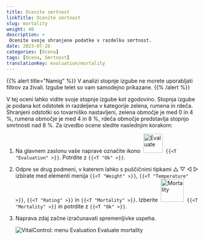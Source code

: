 ```yaml
---
title: Ocenite smrtnost
linkTitle: Ocenite smrtnost
slug: mortality
weight: 40
description: >
 Ocenite svoje shranjene podatke v razdelku smrtnost.
date: 2023-07-26
categories: [Ocena]
tags: [Ocena, Smrtnost]
translationKey: evaluation/mortality
---
```

{{% alert title="Namig" %}}
V analizi stopnje izgube ne morete uporabljati filtrov za živali. Izgube telet so vam samodejno prikazane.
{{% /alert %}}

V tej oceni lahko vidite svoje stopnje izgube kot zgodovino. Stopnja izgube je podana kot odstotek in razdeljena v kategorije zelena, rumena in rdeča. Shranjeni odstotki so tovarniško nastavljeni, zelena območje je med 0 in 4 %, rumena območje je med 4 in 8 %, rdeča območje predstavlja stopnjo smrtnosti nad 8 %.
Za izvedbo ocene sledite naslednjim korakom:

1. Na glavnem zaslonu vaše naprave označite ikono &nbsp;<img src="/icons/main/evaluation.svg" width="50" align="bottom" alt="Evaluate" />&nbsp; `{{<T "Evaluation" >}}`. Potrdite z `{{<T "Ok" >}}`.

2. Odpre se drug podmeni, v katerem lahko s puščičnimi tipkami △ ▽ ◁ ▷ izbirate med elementi menija `{{<T "Weight" >}}`, `{{<T "Temperature" >}}`, `{{<T "Rating" >}}` in `{{<T "Mortality" >}}`. Izberite &nbsp;<img src="/icons/evaluation/calflosses.svg" width="60" align="bottom" alt="Mortality" />&nbsp; `{{<T "Mortality" >}}` in potrdite z `{{<T "Ok" >}}`.

3. Naprava zdaj začne izračunavati spremenljivke uspeha.

   ![VitalControl: menu Evaluation Evaluate mortality](../images/mortality.png "Evaluate mortality")
   
